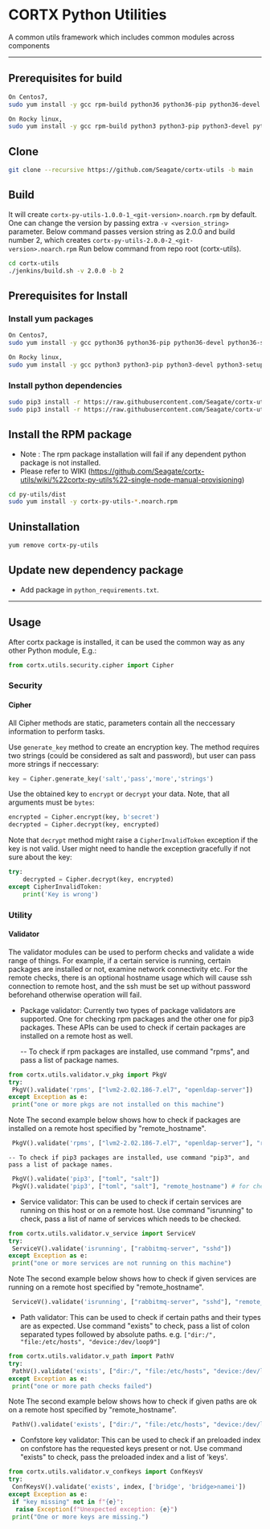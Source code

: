 <!--
CORTX-Py-Utils: CORTX Python common library.
Copyright (c) 2021 Seagate Technology LLC and/or its Affiliates
This program is free software: you can redistribute it and/or modify
it under the terms of the GNU Affero General Public License as published
by the Free Software Foundation, either version 3 of the License, or
(at your option) any later version.
This program is distributed in the hope that it will be useful,
but WITHOUT ANY WARRANTY; without even the implied warranty of
MERCHANTABILITY or FITNESS FOR A PARTICULAR PURPOSE. See the
GNU Affero General Public License for more details.
You should have received a copy of the GNU Affero General Public License
along with this program. If not, see <https://www.gnu.org/licenses/>.
For any questions about this software or licensing,
please email opensource@seagate.com or cortx-questions@seagate.com.
-->

# CORTX Python Utilities

A common utils framework which includes common modules across components

<hr>

## Prerequisites for build

```bash
On Centos7,
sudo yum install -y gcc rpm-build python36 python36-pip python36-devel python36-setuptools openssl-devel libffi-devel python36-dbus

On Rocky linux,
sudo yum install -y gcc rpm-build python3 python3-pip python3-devel python3-setuptools openssl-devel libffi-devel python3-dbus
```

## Clone

```bash
git clone --recursive https://github.com/Seagate/cortx-utils -b main
```

## Build

It will create `cortx-py-utils-1.0.0-1_<git-version>.noarch.rpm` by default. One can change the version by passing extra `-v <version_string>` parameter.
Below command passes version string as 2.0.0 and build number 2, which creates `cortx-py-utils-2.0.0-2_<git-version>.noarch.rpm`
Run below command from repo root (cortx-utils).

```bash
cd cortx-utils
./jenkins/build.sh -v 2.0.0 -b 2
```

## Prerequisites for Install

### Install yum packages

```bash
On Centos7,
sudo yum install -y gcc python36 python36-pip python36-devel python36-setuptools openssl-devel libffi-devel python36-dbus

On Rocky linux,
sudo yum install -y gcc python3 python3-pip python3-devel python3-setuptools openssl-devel libffi-devel python3-dbus
```

### Install python dependencies

```bash
sudo pip3 install -r https://raw.githubusercontent.com/Seagate/cortx-utils/main/py-utils/python_requirements.txt
sudo pip3 install -r https://raw.githubusercontent.com/Seagate/cortx-utils/main/py-utils/python_requirements.ext.txt
```

## Install the RPM package

- Note : The rpm package installation will fail if any dependent python package is not installed.
- Please refer to WIKI (<https://github.com/Seagate/cortx-utils/wiki/%22cortx-py-utils%22-single-node-manual-provisioning>)

```bash
cd py-utils/dist
sudo yum install -y cortx-py-utils-*.noarch.rpm
```

## Uninstallation

```bash
yum remove cortx-py-utils
```

## Update new dependency package

 - Add package in `python_requirements.txt`.

<hr>

## Usage

After cortx package is installed, it can be used the common way as any other Python module, E.g.:

```python
from cortx.utils.security.cipher import Cipher
```

### Security

#### Cipher

All Cipher methods are static, parameters contain all the neccessary information to perform tasks.

Use `generate_key` method to create an encryption key. The method requires two strings (could be considered
as salt and password), but user can pass more strings if neccessary:

```python
key = Cipher.generate_key('salt','pass','more','strings')
```

Use the obtained key to `encrypt` or `decrypt` your data. Note, that all arguments must be `bytes`:

```python
encrypted = Cipher.encrypt(key, b'secret')
decrypted = Cipher.decrypt(key, encrypted)
```

Note that `decrypt` method might raise a `CipherInvalidToken` exception if the key is not valid.
User might need to handle the exception gracefully if not sure about the key:

```python
try:
    decrypted = Cipher.decrypt(key, encrypted)
except CipherInvalidToken:
    print('Key is wrong')
```

### Utility

#### Validator

The validator modules can be used to perform checks and validate a wide range of things. For example, if a certain service is running, certain packages are installed or not, examine network connectivity etc. For the remote checks, there is an optional hostname usage which will cause ssh connection to remote host, and the ssh must be set up without password beforehand otherwise operation will fail.

- Package validator: Currently two types of package validators are supported. One for checking rpm packages and the other one for pip3 packages. These APIs can be used to check if certain packages are installed on a remote host as well.

    -- To check if rpm packages are installed, use command "rpms", and pass a list of package names.

```python
from cortx.utils.validator.v_pkg import PkgV
try:
 PkgV().validate('rpms', ["lvm2-2.02.186-7.el7", "openldap-server"])
except Exception as e:
 print("one or more pkgs are not installed on this machine")
```

Note The second example below shows how to check if packages are installed on a remote host specified by "remote_hostname".

```python
 PkgV().validate('rpms', ["lvm2-2.02.186-7.el7", "openldap-server"], "remote_hostname")
```

    -- To check if pip3 packages are installed, use command "pip3", and pass a list of package names.

```python
 PkgV().validate('pip3', ["toml", "salt"])
 PkgV().validate('pip3', ["toml", "salt"], "remote_hostname") # for checking remote pip3 packages
```

- Service validator: This can be used to check if certain services are running on this host or on a remote host. Use command "isrunning" to check, pass a list of name of services which needs to be checked.

```python
from cortx.utils.validator.v_service import ServiceV
try:
 ServiceV().validate('isrunning', ["rabbitmq-server", "sshd"])
except Exception as e:
 print("one or more services are not running on this machine")
```

Note The second example below shows how to check if given services are running on a remote host specified by "remote_hostname".

```python
 ServiceV().validate('isrunning', ["rabbitmq-server", "sshd"], "remote_hostname")
```

- Path validator: This can be used to check if certain paths and their types are as expected. Use command "exists" to check, pass a list of colon separated types followed by absolute paths. e.g. `["dir:/", "file:/etc/hosts", "device:/dev/loop9"]`

```python
from cortx.utils.validator.v_path import PathV
try:
 PathV().validate('exists', ["dir:/", "file:/etc/hosts", "device:/dev/loop9"])
except Exception as e:
 print("one or more path checks failed")
```

Note The second example below shows how to check if given paths are ok on a remote host specified by "remote_hostname".

```python
 PathV().validate('exists', ["dir:/", "file:/etc/hosts", "device:/dev/loop9"], "remote_hostname")
```

- Confstore key validator: This can be used to check if an preloaded index on confstore has the requested keys present or not. Use command "exists" to check, pass the preloaded index and a list of 'keys'.

```python
from cortx.utils.validator.v_confkeys import ConfKeysV
try:
 ConfKeysV().validate('exists', index, ['bridge', 'bridge>namei'])
except Exception as e:
 if "key missing" not in f"{e}":
  raise Exception(f"Unexpected exception: {e}")
 print("One or more keys are missing.")
```
